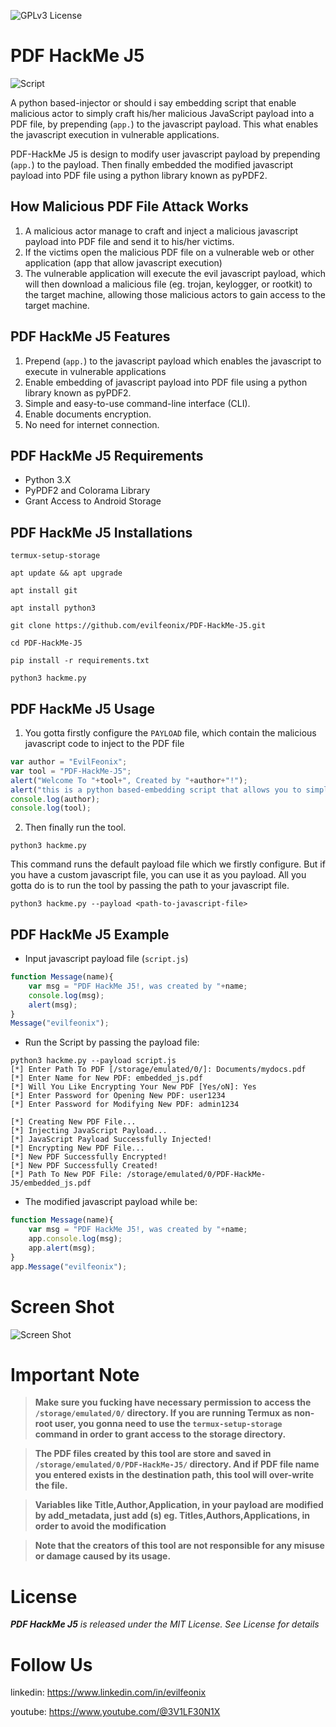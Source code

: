 ![GPLv3 License](https://img.shields.io/badge/License-GPL%20v3-yellow.svg) 

# PDF HackMe J5

![Script](https://github.com/evilfeonix/PDF-HackMe-J5/blog/main/img/banner.jpg)


A python based-injector or should i say embedding script that enable malicious actor to simply craft his/her malicious JavaScript payload into a PDF file, by prepending (`app.`) to the javascript payload. This what enables the javascript execution in vulnerable applications.

PDF-HackMe J5 is design to modify user javascript payload by prepending (`app.`) to the payload. Then finally embedded the modified javascript payload into PDF file using a python library known as pyPDF2.

## How Malicious PDF File Attack Works
1. A malicious actor manage to craft and inject a malicious javascript payload into PDF file and send it to his/her victims.
2. If the victims open the malicious PDF file on a vulnerable web or other application (app that allow javascript execution)
3. The vulnerable application will execute the evil javascript payload, which will then download a malicious file (eg. trojan, keylogger, or rootkit) to the target machine, allowing those malicious actors to gain access to the target machine.

## PDF HackMe J5 Features
1. Prepend (`app.`) to the javascript payload which enables the javascript to execute in vulnerable applications
2. Enable embedding of javascript payload into PDF file using a python library known as pyPDF2.
3. Simple and easy-to-use command-line interface (CLI).
4. Enable documents encryption.
5. No need for internet connection.

## PDF HackMe J5 Requirements
- Python 3.X
- PyPDF2 and Colorama Library
- Grant Access to Android Storage

## PDF HackMe J5 Installations
```
termux-setup-storage
```
```
apt update && apt upgrade
```
```
apt install git
```
```
apt install python3
```
```
git clone https://github.com/evilfeonix/PDF-HackMe-J5.git
```
```
cd PDF-HackMe-J5
```
```
pip install -r requirements.txt
```
```
python3 hackme.py 
```

## PDF HackMe J5 Usage
1. You gotta firstly configure the `PAYLOAD` file, which contain the malicious javascript code to inject to the PDF file
```js
var author = "EvilFeonix";
var tool = "PDF-HackMe-J5";
alert("Welcome To "+tool+", Created by "+author+"!");
alert("this is a python based-embedding script that allows you to simply craft your own malicious JavaScript payload to a PDF file");
console.log(author);
console.log(tool);
```

2. Then finally run the tool.
```
python3 hackme.py
```
This command runs the default payload file which we firstly configure. But if you have a custom javascript file, you can use it as you payload. All you gotta do is to run the tool by passing the path to your javascript file.
```
python3 hackme.py --payload <path-to-javascript-file>
```


## PDF HackMe J5 Example
- Input javascript payload file (`script.js`)
```js
function Message(name){
    var msg = "PDF HackMe J5!, was created by "+name;
    console.log(msg);
    alert(msg);
}
Message("evilfeonix");
```
- Run the Script by passing the payload file:
``` 
python3 hackme.py --payload script.js
[*] Enter Path To PDF [/storage/emulated/0/]: Documents/mydocs.pdf
[*] Enter Name for New PDF: embedded_js.pdf
[*] Will You Like Encrypting Your New PDF [Yes/oN]: Yes
[*] Enter Password for Opening New PDF: user1234 
[*] Enter Password for Modifying New PDF: admin1234

[*] Creating New PDF File... 
[*] Injecting JavaScript Payload... 
[*] JavaScript Payload Successfully Injected!
[*] Encrypting New PDF File...
[*] New PDF Successfully Encrypted! 
[*] New PDF Successfully Created!
[*] Path To New PDF File: /storage/emulated/0/PDF-HackMe-J5/embedded_js.pdf
```

- The modified javascript payload while be:
```js
function Message(name){
    var msg = "PDF HackMe J5!, was created by "+name;
    app.console.log(msg);
    app.alert(msg);
}
app.Message("evilfeonix");
```
# Screen Shot
![Screen Shot](https://github.com/evilfeonix/PDF-HackMe-J5/blog/main/img/example.jpg)

# Important Note

> **Make sure you fucking have necessary permission to access the `/storage/emulated/0/` directory. If you are running Termux as non-root user, you gonna need to use the `termux-setup-storage` command in order to grant access to the storage directory.**

> **The PDF files created by this tool are store and saved in `/storage/emulated/0/PDF-HackMe-J5/` directory. And if PDF file name you entered exists in the destination path, this tool will over-write the file.**

> **Variables like  Title,Author,Application, in your payload are modified by add_metadata, just add (s) eg. Titles,Authors,Applications, in order to avoid the modification**

> **Note that the creators of this tool are not responsible for any misuse or damage caused by its usage.**


# License

_**PDF HackMe J5** is released under the MIT License. See License for details_ 

#  Follow Us
<!-- website: https://www.evilfeonix.com

web-blog: https://www.evilfeonix.com/blog -->

linkedin: https://www.linkedin.com/in/evilfeonix

youtube: https://www.youtube.com/@3V1LF30N1X
